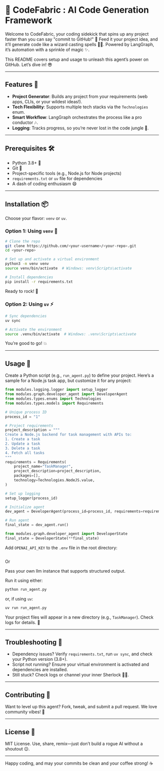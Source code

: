# 🚀 CodeFabric : AI Code Generation Framework

Welcome to CodeFabric, your coding sidekick that spins up any project faster than you can say "commit to GitHub!" 🚀 Feed it your project idea, and it’ll generate code like a wizard casting spells 🧙‍♂️. Powered by LangGraph, it’s automation with a sprinkle of magic ✨.

This README covers setup and usage to unleash this agent’s power on GitHub. Let’s dive in! 😎

---

## Features 🌟

- **Project Generator**: Builds any project from your requirements (web apps, CLIs, or your wildest ideas!).
- **Tech Flexibility**: Supports multiple tech stacks via the `Technologies` enum.
- **Smart Workflow**: LangGraph orchestrates the process like a pro conductor 🎶.
- **Logging**: Tracks progress, so you’re never lost in the code jungle 🌴.

---

## Prerequisites 🛠️

- Python 3.8+ 🐍  
- Git 📜  
- Project-specific tools (e.g., Node.js for Node projects)  
- `requirements.txt` or `uv` file for dependencies  
- A dash of coding enthusiasm 😄  

---

## Installation 📦

Choose your flavor: `venv` or `uv`.

### Option 1: Using `venv` 🐍

```bash
# Clone the repo
git clone https://github.com/<your-username>/<your-repo>.git
cd <your-repo>

# Set up and activate a virtual environment
python3 -m venv venv
source venv/bin/activate  # Windows: venv\Scripts\activate

# Install dependencies
pip install -r requirements.txt
````

Ready to rock! 🎉

### Option 2: Using `uv` ⚡

```bash
# Sync dependencies
uv sync

# Activate the environment
source .venv/bin/activate  # Windows: .venv\Scripts\activate
```

You’re good to go! 💥

---

## Usage 🚀

Create a Python script (e.g., `run_agent.py`) to define your project. Here’s a sample for a Node.js task app, but customize it for any project:

```python
from modules.logging.logger import setup_logger
from modules.graph.developer_agent import DeveloperAgent
from modules.types.enums import Technologies
from modules.types.models import Requirements

# Unique process ID
process_id = "1"

# Project requirements
project_description = """
Create a Node.js backend for task management with APIs to:
1. Create a task
2. Update a task
3. Delete a task
4. Fetch all tasks
"""
requirements = Requirements(
    project_name="TaskManager",
    project_description=project_description,
    packages=[],
    technology=Technologies.NodeJS.value,
)

# Set up logging
setup_logger(process_id)

# Initialize agent
dev_agent = DeveloperAgent(process_id=process_id, requirements=requirements)

# Run agent
final_state = dev_agent.run()

from modules.graph.developer_agent import DeveloperState
final_state = DeveloperState(**final_state)
```

Add `OPENAI_API_KEY` to the `.env` file in the root directory:

```OPENAI_API_KEY=your_openai_api_key_here
```

Or

Pass your own llm instance that supports structured output.

Run it using either:

```bash
python run_agent.py
```

or, if using `uv`:

```bash
uv run run_agent.py
```

Your project files will appear in a new directory (e.g., `TaskManager`). Check logs for details. 🎉

---

## Troubleshooting 🐞

* Dependency issues? Verify `requirements.txt`, run `uv sync`, and check your Python version (3.8+).
* Script not running? Ensure your virtual environment is activated and dependencies are installed.
* Still stuck? Check logs or channel your inner Sherlock 🕵️‍♂️.

---

## Contributing 🤝

Want to level up this agent? Fork, tweak, and submit a pull request. We love community vibes! 🌈

---

## License 📜

MIT License. Use, share, remix—just don’t build a rogue AI without a shoutout 😉.

---

Happy coding, and may your commits be clean and your coffee strong! ☕
